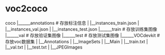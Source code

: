 # voc2coco

coco
|______annotations # 存放标注信息
|        |__instances_train.json
|        |__instances_val.json
|        |__instances_test.json
|______train # 存放训练集图像
|______val   # 存放验证集图像
|______test  # 存放测试集图像
|______VOCdevkit # 存放voc数据集
|        |__Annotations
|        |__ImageSets
|            |__Main
|              |__train.txt
|              |__val.txt
|              |__test.txt
|        |__JPEGImages
